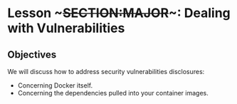 <!SLIDE>
# Lesson ~~~SECTION:MAJOR~~~: Dealing with Vulnerabilities

## Objectives

We will discuss how to address security vulnerabilities disclosures:

* Concerning Docker itself.
* Concerning the dependencies pulled into your container images.
